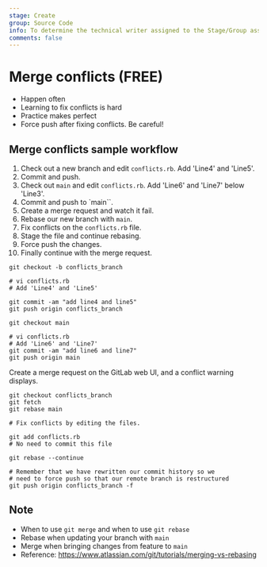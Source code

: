 ```yaml
---
stage: Create
group: Source Code
info: To determine the technical writer assigned to the Stage/Group associated with this page, see https://about.gitlab.com/handbook/product/ux/technical-writing/#assignments
comments: false
---
```


# Merge conflicts **(FREE)**

- Happen often
- Learning to fix conflicts is hard
- Practice makes perfect
- Force push after fixing conflicts. Be careful!

## Merge conflicts sample workflow

1. Check out a new branch and edit `conflicts.rb`. Add 'Line4' and 'Line5'.
1. Commit and push.
1. Check out `main` and edit `conflicts.rb`. Add 'Line6' and 'Line7' below 'Line3'.
1. Commit and push to `main``.
1. Create a merge request and watch it fail.
1. Rebase our new branch with `main`.
1. Fix conflicts on the `conflicts.rb` file.
1. Stage the file and continue rebasing.
1. Force push the changes.
1. Finally continue with the merge request.

```shell
git checkout -b conflicts_branch

# vi conflicts.rb
# Add 'Line4' and 'Line5'

git commit -am "add line4 and line5"
git push origin conflicts_branch

git checkout main

# vi conflicts.rb
# Add 'Line6' and 'Line7'
git commit -am "add line6 and line7"
git push origin main
```

Create a merge request on the GitLab web UI, and a conflict warning displays.

```shell
git checkout conflicts_branch
git fetch
git rebase main

# Fix conflicts by editing the files.

git add conflicts.rb
# No need to commit this file

git rebase --continue

# Remember that we have rewritten our commit history so we
# need to force push so that our remote branch is restructured
git push origin conflicts_branch -f
```

## Note

- When to use `git merge` and when to use `git rebase`
- Rebase when updating your branch with `main`
- Merge when bringing changes from feature to `main`
- Reference: <https://www.atlassian.com/git/tutorials/merging-vs-rebasing>
